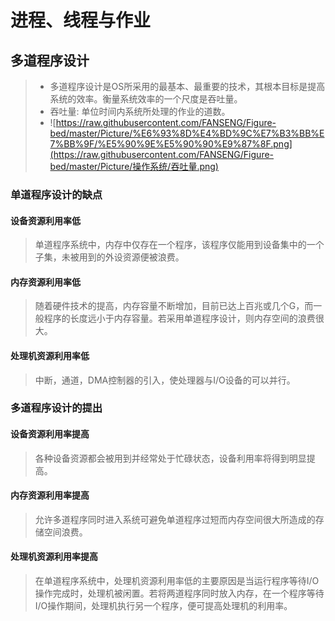 # 进程、线程与作业

## 多道程序设计

> - 多道程序设计是OS所采用的最基本、最重要的技术，其根本目标是提高系统的效率。衡量系统效率的一个尺度是吞吐量。
> - 吞吐量: 单位时间内系统所处理的作业的道数。
> - ![https://raw.githubusercontent.com/FANSENG/Figure-bed/master/Picture/%E6%93%8D%E4%BD%9C%E7%B3%BB%E7%BB%9F/%E5%90%9E%E5%90%90%E9%87%8F.png](https://raw.githubusercontent.com/FANSENG/Figure-bed/master/Picture/操作系统/吞吐量.png)

### **单道程序设计的缺点**

#### **设备资源利用率低**

> 单道程序系统中，内存中仅存在一个程序，该程序仅能用到设备集中的一个子集，未被用到的外设资源便被浪费。

#### **内存资源利用率低**

> 随着硬件技术的提高，内存容量不断增加，目前已达上百兆或几个G，而一般程序的长度远小于内存容量。若采用单道程序设计，则内存空间的浪费很大。

#### **处理机资源利用率低** 

> 中断，通道，DMA控制器的引入，使处理器与I/O设备的可以并行。 

### **多道程序设计的提出**

#### 设备资源利用率提高

> 各种设备资源都会被用到并经常处于忙碌状态，设备利用率将得到明显提高。

#### 内存资源利用率提高

> 允许多道程序同时进入系统可避免单道程序过短而内存空间很大所造成的存储空间浪费。

#### 处理机资源利用率提高

> 在单道程序系统中，处理机资源利用率低的主要原因是当运行程序等待I/O操作完成时，处理机被闲置。若将两道程序同时放入内存，在一个程序等待I/O操作期间，处理机执行另一个程序，便可提高处理机的利用率。


